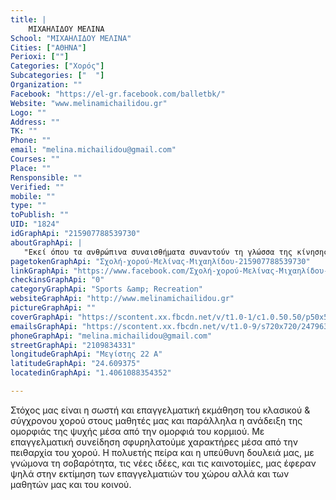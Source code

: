 ```yaml
---
title: |
    ΜΙΧΑΗΛΙΔΟΥ ΜΕΛΙΝΑ
School: "ΜΙΧΑΗΛΙΔΟΥ ΜΕΛΙΝΑ"
Cities: ["ΑΘΗΝΑ"]
Perioxi: [""]
Categories: ["Χορός"]
Subcategories: ["  "]
Organization: ""
Facebook: "https://el-gr.facebook.com/balletbk/"
Website: "www.melinamichailidou.gr"
Logo: ""
Address: ""
TK: ""
Phone: ""
email: "melina.michailidou@gmail.com"
Courses: ""
Place: ""
Rensponsible: ""
Verified: ""
mobile: ""
type: ""
toPublish: ""
UID: "1824"
idGraphApi: "215907788539730"
aboutGraphApi: | 
   "Εκεί όπου τα ανθρώπινα συναισθήματα συναντούν τη γλώσσα της κίνησης...προκύπτει η μαγεία του χορού....."
pagetokenGraphApi: "Σχολή-χορού-Μελίνας-Μιχαηλίδου-215907788539730"
linkGraphApi: "https://www.facebook.com/Σχολή-χορού-Μελίνας-Μιχαηλίδου-215907788539730/"
checkinsGraphApi: "0"
categoryGraphApi: "Sports &amp; Recreation"
websiteGraphApi: "http://www.melinamichailidou.gr"
pictureGraphApi: ""
coverGraphApi: "https://scontent.xx.fbcdn.net/v/t1.0-1/c1.0.50.50/p50x50/18243_688743807922790_6488681539363752332_n.jpg?oh=bd3e129eb33932fcf792fac4bcebd506&amp;oe=5B4C2CBA"
emailsGraphApi: "https://scontent.xx.fbcdn.net/v/t1.0-9/s720x720/24796361_1142305089233324_4981690593168950778_n.jpg?oh=f9f3f9f89e878a441c78b586971f2766&amp;oe=5B321662"
phoneGraphApi: "melina.michailidou@gmail.com"
streetGraphApi: "2109834331"
longitudeGraphApi: "Μεγίστης 22 Α"
latitudeGraphApi: "24.609375"
locatedinGraphApi: "1.4061088354352"

---
```


Στόχος μας είναι η σωστή και επαγγελματική εκμάθηση του κλασικού &amp; σύγχρονου χορού στους μαθητές μας και παράλληλα η ανάδειξη της ομορφιάς της ψυχής μέσα από την ομορφιά του κορμιού. Με επαγγελματική συνείδηση σφυρηλατούμε χαρακτήρες μέσα από την πειθαρχία του χορού. Η πολυετής πείρα και η υπεύθυνη δουλειά μας, με γνώμονα τη σοβαρότητα, τις νέες ιδέες, και τις καινοτομίες, μας έφεραν ψηλά στην εκτίμηση των επαγγελματιών του χώρου αλλά και των μαθητών μας και του κοινού.

